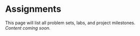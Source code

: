 # Assignments

This page will list all problem sets, labs, and project milestones.  
*Content coming soon.*

